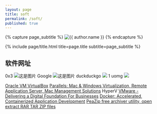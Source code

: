 ```yaml
---
layout: page
title: soft
permalink: /soft/
published: true
---
```


<div class="page" markdown="1">

{% capture page_subtitle %}
<img
    class="me"
    alt="{{ author.name }}"
    src="{{ site.author.photo | relative_url }}"
    srcset="{{ site.author.photo2x | relative_url }} 2x"
/>
{% endcapture %}

{% include page/title.html title=page.title subtitle=page_subtitle %}

## 软件网址

0x3
![这是图片](https://0x3.com/icon?host=electrodepot.es)
Google
![这是图片](https://www.google.com/s2/favicons?domain=electrodepot.es&size=32)
duckduckgo
![ ](https://icons.duckduckgo.com/ip3/electrodepot.es.ico)
1 uomg
![ ](https://api.uomg.com/api/get.favicon?url=google.com)

[Oracle VM VirtualBox](https://www.virtualbox.org/)
[Parallels: Mac & Windows Virtualization, Remote Application Server, Mac Management Solutions](https://www.parallels.com/)
HyperV
[VMware - Delivering a Digital Foundation For Businesses](https://www.vmware.com/)
[Docker: Accelerated, Containerized Application Development](https://www.docker.com/)
[PeaZip free archiver utility, open extract RAR TAR ZIP files](https://peazip.github.io/)
